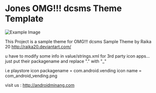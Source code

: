 Jones OMG!!! dcsms Theme Template
===================================

![Example Image][1]

This Project is a sample theme for OMG!!! dcsms 
Sample Theme by Raika 20 http://raika20.deviantart.com/

u have to modify some info in value/strings.xml
for 3rd party icon apps... just put their packagename and replace "." with "_"

i.e playstore icon
	packagename = com.android.vending
	icon name 	= com_android_vending.png
	
	
	

visit us : http://androidminang.com

[1]: http://i.imgur.com/D4a6Pam.png